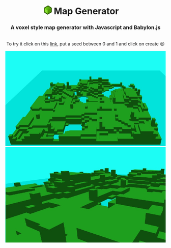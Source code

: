 <h1 align="center"> <img src="media/cube.png" width=25> Map Generator 	&nbsp; 	&nbsp;</h1>
<h3 align="center" >A voxel style map generator with Javascript and Babylon.js </h3>
  <p align="center"><br>To try it click on this <a href="https://carloscharlie.github.io/MapGenerator/">link</a>, put a seed between 0 and 1 and click on create &#128521
</p>

<p align="center"><img src="media/1.jpg"><br><img src="media/2.jpg"></p>
